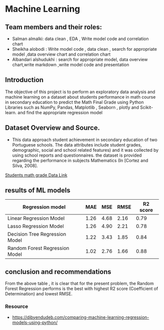 # Machine Learning 

## Team members and their roles:
- Salman almalki:  data clean , EDA , Write model code and correlation chart
- Sheikha alobodi :  Write model code , data clean , search for appropriate  model ,data overview chart and correlation chart
- Albandari alshudukhi : search for appropriate model, data overview chart,write markdown ,write model code and presentation


## Introduction
The objective of this project is to perform an exploratory data analysis and machine learning on a dataset about students performance in math course in secondary education to predict the Math Final Grade using Python Libraries such as NumPy, Pandas, Matplotlib , Seaborn , plotly and Scikit-learn.
and find the appropriate regression model 

## Dataset Overview and Source.
- This data approach student achievement in secondary education of two Portuguese schools. The data attributes include student grades, demographic, social and school related features) and it was collected by using school reports and questionnaires. the dataset is provided regarding the performance in subjects Mathematics (In [Cortez and Silva, 2008].

[Students math grade Data Link](https://archive.ics.uci.edu/dataset/320/student+performance)


## results of ML models
| Regression model  | MAE | MSE | RMSE | R2 score |
| ----------- | ----------- | ----------- | ----------- | ----------- |
|Linear Regression Model| 1.26 | 4.68 | 2.16 | 0.79 |
|Lasso Regression Model| 1.26|4.90| 2.21| 0.78|
|Decision Tree Regression Model | 1.22|3.43|1.85|  0.84 |
|Random Forest Regression Model | 1.02|2.76|1.66|  0.88 |


## conclusion and recommendations 
From the above table , it is clear that for the present problem, the Random Forest Regression performs is the best with highest R2 score (Coefficient of Determination) and lowest RMSE. 

### Resource 
- https://dibyendudeb.com/comparing-machine-learning-regression-models-using-python/




